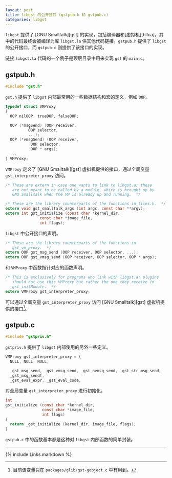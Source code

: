 ```yaml
---
layout: post
title: libgst 的公开接口 (gstpub.h 和 gstpub.c)
categories: libgst
---
```

`libgst` 提供了 [GNU Smalltalk][gst] 的实现，包括编译器和[虚拟机][hllca]，其中的代码最终会被编译为库 `libgst.la` 供其他代码链接。`gstpub.h` 提供了 `libgst` 的公开接口，而 `gstpub.c` 则提供了该接口的实现。

链接 `libgst.la` 代码的一个例子是顶层目录中用来实现 `gst` 的 `main.c`。

## gstpub.h

```C
#include "gst.h"
```

`gst.h` 提供了 `libgst` 内部最常用的一些数据结构和宏的定义，例如 `OOP`。

```C
typedef struct VMProxy
{
  OOP nilOOP, trueOOP, falseOOP;

  OOP (*msgSend) (OOP receiver,
		  OOP selector, 
		  ...);
  OOP (*vmsgSend) (OOP receiver,
		   OOP selector,
		   OOP * args);
  ...
} VMProxy;
```

`VMProxy` 定义了 [GNU Smalltalk][gst] 虚拟机提供的接口，通过全局变量 `gst_interpreter_proxy` 访问。

```C
/* These are extern in case one wants to link to libgst.a; these
   are not meant to be called by a module, which is brought up by
   GNU Smalltalk when the VM is already up and running.  */

/* These are the library counterparts of the functions in files.h.  */
extern void gst_smalltalk_args (int argc, const char **argv);
extern int gst_initialize (const char *kernel_dir,
			   const char *image_file,
			   int flags);
```

`libgst` 中公开接口的声明。

```C
/* These are the library counterparts of the functions in
   gst_vm_proxy.  */
extern OOP gst_msg_send (OOP receiver, OOP selector, ...);
extern OOP gst_vmsg_send (OOP receiver, OOP selector, OOP * args);
```

和 `VMProxy` 中函数指针对应的函数声明。

```C
/* This is exclusively for programs who link with libgst.a; plugins
   should not use this VMProxy but rather the one they receive in
   gst_initModule.  */
extern VMProxy gst_interpreter_proxy;
```

可以通过全局变量 `gst_interpreter_proxy` 访问 [GNU Smalltalk][gst] 虚拟机提供的接口[^1]。

[^1]: 目前该变量只在 `packages/glib/gst-gobject.c` 中有用到。

## gstpub.c

```C
#include "gstpriv.h"
```

`gstpriv.h` 提供了 `libgst` 内部使用的另外一些定义。

```C
VMProxy gst_interpreter_proxy = {
  NULL, NULL, NULL,

  _gst_msg_send, _gst_vmsg_send, _gst_nvmsg_send, _gst_str_msg_send,
  _gst_msg_sendf,
  _gst_eval_expr, _gst_eval_code,
```

对全局变量 `gst_interpreter_proxy` 进行初始化。

```C
int
gst_initialize (const char *kernel_dir,
                const char *image_file,
                int flags)
{
  return _gst_initialize (kernel_dir, image_file, flags);
}
```

`gstpub.c` 中的函数基本都是这种对 `libgst` 内部函数的简单封装。

------

[links]: <> (Link list)

{% include Links.markdown %}
